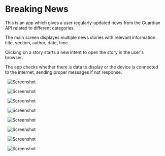 # Breaking News 

This is an app which gives a user regularly-updated news from the Guardian API related to different categories. 

The main screen displayes multiple news stories with relevant information: title, section, author, date, time.

Clicking on a story starts a new intent to open the story in the user's browser.

The app checks whether there is data to display or the device is connected to the internet, sending proper messages if not response. 

&nbsp;
![Screenshot](1.png)

&nbsp;
![Screenshot](2.png)

&nbsp;
![Screenshot](3.png)

&nbsp;
![Screenshot](4.png)

&nbsp;
![Screenshot](5.png)

&nbsp;
![Screenshot](6.png)

&nbsp;
![Screenshot](7.png)

&nbsp;
![Screenshot](8.png)





